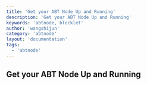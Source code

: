 ```yaml
---
title: 'Get your ABT Node Up and Running'
description: 'Get your ABT Node Up and Running'
keywords: 'abtnode, blocklet'
author: 'wangshijun'
category: 'abtnode'
layout: 'documentation'
tags:
  - 'abtnode'
---
```


## Get your ABT Node Up and Running

[//]: # (TODO: Finish Document)

